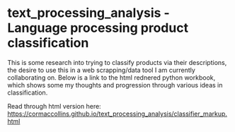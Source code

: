 # text_processing_analysis - Language processing product classification
This is some research into trying to classify products via their descriptions, the desire to use this in a web scrapping/data tool I am currently collaborating on. Below is a link to the html rednered python workbook, which shows some my thoughts and progression through various ideas in classification.

Read through html version here:
https://cormaccollins.github.io/text_processing_analysis/classifier_markup.html
